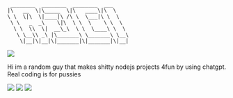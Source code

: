 ```plaintext
 ________  ________  ________  ___     
|\   __  \|\_____  \|\   ____\|\  \    
\ \  \|\  \|____|\ /\ \  \___|\ \  \   
 \ \   _  _\    \|\  \ \  \    \ \  \  
  \ \  \\  \|  __\_\  \ \  \____\ \  \ 
   \ \__\\ _\ |\_______\ \_______\ \__\
    \|__|\|__|\|_______|\|_______|\|__|
```
![](https://discord.c99.nl/widget/theme-4/558374927477243914.png)

Hi im a random guy that makes shitty nodejs projects 4fun by using chatgpt. Real coding is for pussies

![](https://komarev.com/ghpvc/?username=s7k1&style=for-the-badge&color=000000)
![](https://img.shields.io/github/followers/s7k1?style=for-the-badge&color=000000)
![](https://img.shields.io/github/stars/s7k1?style=for-the-badge&color=000000)
